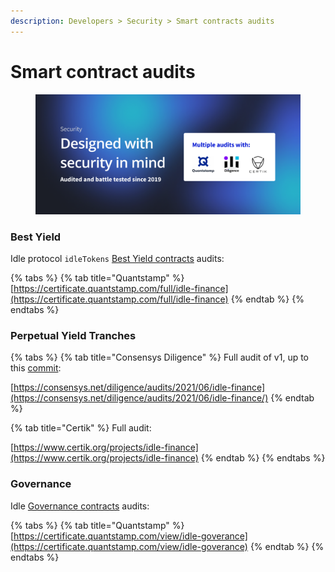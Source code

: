 ```yaml
---
description: Developers > Security > Smart contracts audits
---
```


# Smart contract audits

<figure><img src="../../.gitbook/assets/AUDITS.png" alt=""><figcaption></figcaption></figure>

### Best Yield

Idle protocol `idleTokens` [Best Yield contracts](https://github.com/Idle-Labs/idle-contracts) audits:

{% tabs %}
{% tab title="Quantstamp" %}
[https://certificate.quantstamp.com/full/idle-finance](https://certificate.quantstamp.com/full/idle-finance)
{% endtab %}
{% endtabs %}

### Perpetual Yield Tranches

{% tabs %}
{% tab title="Consensys Diligence" %}
Full audit of v1, up to this [commit](https://github.com/Idle-Labs/idle-tranches/tree/ff0b69380828657f16df8683c35703b325a6b656):

[https://consensys.net/diligence/audits/2021/06/idle-finance](https://consensys.net/diligence/audits/2021/06/idle-finance/)
{% endtab %}

{% tab title="Certik" %}
Full audit:&#x20;

[https://www.certik.org/projects/idle-finance](https://www.certik.org/projects/idle-finance)
{% endtab %}
{% endtabs %}

### Governance

Idle [Governance contracts](https://github.com/Idle-Labs/idle-governance) audits:

{% tabs %}
{% tab title="Quantstamp" %}
[https://certificate.quantstamp.com/view/idle-goverance](https://certificate.quantstamp.com/view/idle-goverance)
{% endtab %}
{% endtabs %}
